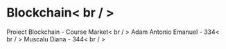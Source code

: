 # Blockchain< br / >

Proiect Blockchain - Course Market< br / >
Adam Antonio Emanuel - 334< br / >
Muscalu Diana - 344< br / >
